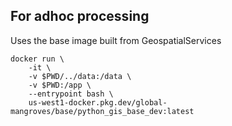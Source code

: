 ## For adhoc processing
Uses the base image built from GeospatialServices

```
docker run \
    -it \
    -v $PWD/../data:/data \
    -v $PWD:/app \
    --entrypoint bash \
    us-west1-docker.pkg.dev/global-mangroves/base/python_gis_base_dev:latest

```